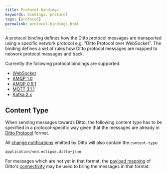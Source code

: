 ```yaml
---
title: Protocol bindings
keywords: bindings, protocol
tags: [protocol]
permalink: protocol-bindings.html
---
```


A protocol binding defines how the Ditto protocol messages are transported using a specific network protocol e.g.
"Ditto Protocol over WebSocket".
The binding defines a set of rules how Ditto protocol messages are mapped to network protocol messages and back.

Currently the following protocol bindings are supported:

* [WebSocket](httpapi-protocol-bindings-websocket.html)
* [AMQP 1.0](connectivity-protocol-bindings-amqp10.html)
* [AMQP 0.9.1](connectivity-protocol-bindings-amqp091.html)
* [MQTT 3.1.1](connectivity-protocol-bindings-mqtt.html)
* [Kafka 2.x](connectivity-protocol-bindings-kafka2.html)


## Content Type

When sending messages towards Ditto, the following content type has to be specified in a protocol-specific way given that
the messages are already in [Ditto Protocol](protocol-overview.html) format.

All [change notifications](basic-changenotifications.html) emitted by Ditto will also contain the `content-type`:

```
application/vnd.eclipse.ditto+json
```

For messages which are not yet in that format, the [payload mapping](connectivity-mapping.html) of Ditto's 
[connectivity](connectivity-overview.html) may be used to bring the messages in that format.
